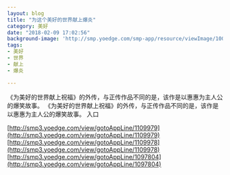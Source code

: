 ```yaml
---
layout: blog
title: "为这个美好的世界献上爆炎"
category: 美好
date: "2018-02-09 17:02:56"
background-image: 'http://smp.yoedge.com/smp-app/resource/viewImage/1003142appline.png'
tags:
- 美好
- 世界
- 献上
- 爆炎

---
```

《为美好的世界献上祝福》的外传，与正传作品不同的是，该作是以惠惠为主人公的爆笑故事。
《为美好的世界献上祝福》的外传，与正传作品不同的是，该作是以惠惠为主人公的爆笑故事。
入口

[http://smp3.yoedge.com/view/gotoAppLine/1109979](http://smp3.yoedge.com/view/gotoAppLine/1109979)
[http://smp3.yoedge.com/view/gotoAppLine/1109978](http://smp3.yoedge.com/view/gotoAppLine/1109978)
[http://smp3.yoedge.com/view/gotoAppLine/1097804](http://smp3.yoedge.com/view/gotoAppLine/1097804)

        
